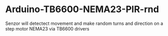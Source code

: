 # Arduino-TB6600-NEMA23-PIR-rnd
Senzor will detectect movement and make random turns and direction on a step motor NEMA23 via TB6600 drivers
